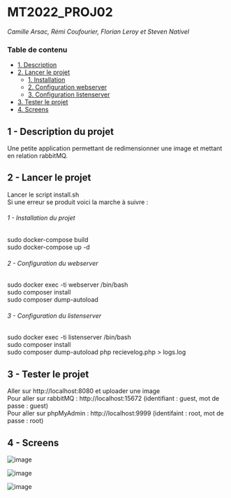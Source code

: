 # MT2022_PROJ02
*Camille Arsac, Rémi Coufourier, Florian Leroy et Steven Nativel*

### Table de contenu

* [1. Description](#description)
* [2. Lancer le projet](#lancer-projet)
  * [1. Installation](#installation)
  * [2. Configuration webserver](#configuration-webserver)
  * [3. Configuration listenserver](#configuration-listenserver)
* [3. Tester le projet](#tester-projet)
* [4. Screens](#screens)


## 1 - Description du projet
<a name="description"/>
Une petite application permettant de redimensionner une image et mettant en relation rabbitMQ.

## 2 - Lancer le projet
<a name="lancer-projet"/>

Lancer le script install.sh  
Si une erreur se produit voici la marche à suivre :

###### 1 - Installation du projet
<a name="installation"/>

sudo docker-compose build  
sudo docker-compose up -d  

###### 2 - Configuration du webserver
<a name="configuration-webserver"/>

sudo docker exec -ti webserver /bin/bash  
sudo composer install  
sudo composer dump-autoload

###### 3 - Configuration du listenserver
<a name="configuration-listenserver"/>

sudo docker exec -ti listenserver /bin/bash  
sudo composer install  
sudo composer dump-autoload
php recievelog.php > logs.log


## 3 - Tester le projet
<a name="tester-projet"/>

Aller sur http://localhost:8080 et uploader une image    
Pour aller sur rabbitMQ : http://localhost:15672 (identifiant : guest, mot de passe : guest)  
Pour aller sur phpMyAdmin : http://localhost:9999 (identifaint : root, mot de passe : root)

## 4 - Screens
<a name="screens"/>

![image](https://user-images.githubusercontent.com/78849895/122954456-be2f2480-d37f-11eb-8dbb-568a8c258acf.png)

![image](https://user-images.githubusercontent.com/78849895/122954519-cb4c1380-d37f-11eb-9552-61bc7e15a8be.png)

![image](https://user-images.githubusercontent.com/78849895/122954554-d2732180-d37f-11eb-87cb-1463af98ab50.png)

